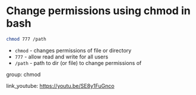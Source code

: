 # Change permissions using chmod in bash

```bash
chmod 777 /path
```

- `chmod` - changes permissions of file or directory
- `777` - allow read and write for all users
- `/path` - path to dir (or file) to change permissions of

group: chmod


link_youtube: https://youtu.be/SE8y1FuGnco
